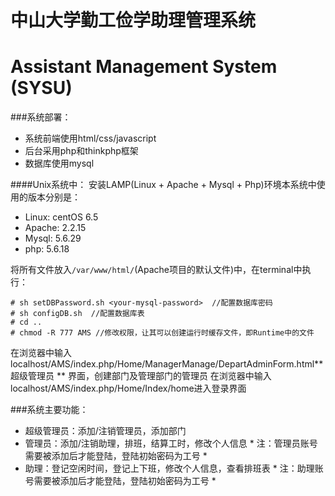 ﻿# 中山大学勤工俭学助理管理系统
# Assistant Management System (SYSU)

###系统部署：
- 系统前端使用html/css/javascript
- 后台采用php和thinkphp框架
- 数据库使用mysql

####Unix系统中：
安装LAMP(Linux + Apache + Mysql + Php)环境本系统中使用的版本分别是：
- Linux: centOS 6.5
- Apache: 2.2.15
- Mysql: 5.6.29
- php: 5.6.18

将所有文件放入`/var/www/html/`(Apache项目的默认文件)中，在terminal中执行：
```
# sh setDBPassword.sh <your-mysql-password>  //配置数据库密码
# sh configDB.sh  //配置数据库表
# cd ..
# chmod -R 777 AMS //修改权限，让其可以创建运行时缓存文件，即Runtime中的文件
```
在浏览器中输入localhost/AMS/index.php/Home/ManagerManage/DepartAdminForm.html** 超级管理员 ** 界面，创建部门及管理部门的管理员
在浏览器中输入localhost/AMS/index.php/Home/Index/home进入登录界面

###系统主要功能：
- 超级管理员：添加/注销管理员，添加部门
- 管理员：添加/注销助理，排班，结算工时，修改个人信息 * 注：管理员账号需要被添加后才能登陆，登陆初始密码为工号 *
- 助理：登记空闲时间，登记上下班，修改个人信息，查看排班表 * 注：助理账号需要被添加后才能登陆，登陆初始密码为工号 *

